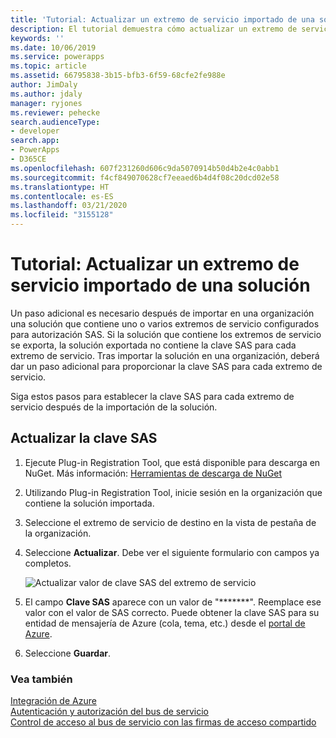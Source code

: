 ```yaml
---
title: 'Tutorial: Actualizar un extremo de servicio importado de una solución (Common Data Service) | Microsoft Docs'
description: El tutorial demuestra cómo actualizar un extremo de servicio importado de una solución.
keywords: ''
ms.date: 10/06/2019
ms.service: powerapps
ms.topic: article
ms.assetid: 66795838-3b15-bfb3-6f59-68cfe2fe988e
author: JimDaly
ms.author: jdaly
manager: ryjones
ms.reviewer: pehecke
search.audienceType:
- developer
search.app:
- PowerApps
- D365CE
ms.openlocfilehash: 607f231260d606c9da5070914b50d4b2e4c0abb1
ms.sourcegitcommit: f4cf849070628cf7eeaed6b4d4f08c20dcd02e58
ms.translationtype: HT
ms.contentlocale: es-ES
ms.lasthandoff: 03/21/2020
ms.locfileid: "3155128"
---
```

# <a name="tutorial-update-a-service-endpoint-imported-from-a-solution"></a>Tutorial: Actualizar un extremo de servicio importado de una solución

Un paso adicional es necesario después de importar en una organización una solución que contiene uno o varios extremos de servicio configurados para autorización SAS. Si la solución que contiene los extremos de servicio se exporta, la solución exportada no contiene la clave SAS para cada extremo de servicio. Tras importar la solución en una organización, deberá dar un paso adicional para proporcionar la clave SAS para cada extremo de servicio.  
  
Siga estos pasos para establecer la clave SAS para cada extremo de servicio después de la importación de la solución.  
  
## <a name="update-the-sas-key"></a>Actualizar la clave SAS  
  
1. Ejecute Plug-in Registration Tool, que está disponible para descarga en NuGet. Más información: [Herramientas de descarga de NuGet](download-tools-nuget.md)
  
1. Utilizando Plug-in Registration Tool, inicie sesión en la organización que contiene la solución importada.  
  
1. Seleccione el extremo de servicio de destino en la vista de pestaña de la organización.  
  
1. Seleccione **Actualizar**. Debe ver el siguiente formulario con campos ya completos.  
  
    ![Actualizar valor de clave SAS del extremo de servicio](media/sas-key.PNG "Actualizar valor de clave SAS del extremo de servicio")  
  
1. El campo **Clave SAS** aparece con un valor de "*******".  Reemplace ese valor con el valor de SAS correcto. Puede obtener la clave SAS para su entidad de mensajería de Azure (cola, tema, etc.) desde el [portal de Azure](https://portal.azure.com).  
  
1. Seleccione **Guardar**.  
  
### <a name="see-also"></a>Vea también

[Integración de Azure](azure-integration.md)<br />
[Autenticación y autorización del bus de servicio](/azure/service-bus-messaging/service-bus-authentication-and-authorization)<br />
[Control de acceso al bus de servicio con las firmas de acceso compartido](/azure/service-bus-messaging/service-bus-sas)
